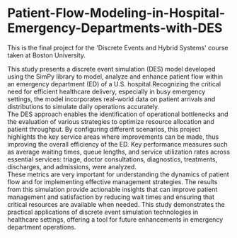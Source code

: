# Patient-Flow-Modeling-in-Hospital-Emergency-Departments-with-DES
This is the final project for the 'Discrete Events and Hybrid Systems' course taken at Boston University.

This study presents a discrete event simulation (DES) model developed using the SimPy library to model, analyze and enhance patient flow within an emergency department (ED) of a U.S. hospital.Recognizing the critical need for efficient healthcare delivery, especially in busy emergency settings, the model incorporates real-world data on patient arrivals and distributions to simulate daily operations accurately.    
The DES approach enables the identification of operational bottlenecks and the evaluation of various strategies to optimize resource allocation and patient throughput. By configuring different scenarios, this project highlights the key service areas where improvements can be made, thus improving the overall efficiency of the ED.
Key performance measures such as average waiting times, queue lengths, and service utilization rates across essential services: triage, doctor consultations, diagnostics, treatments, discharges, and admissions, were analyzed.   
These metrics are very important for understanding the dynamics of patient flow and for implementing effective management strategies.
The results from this simulation provide actionable insights that can improve patient management and satisfaction by reducing wait times and ensuring that critical resources are available when needed. This study demonstrates the practical applications of discrete event simulation technologies in healthcare settings, offering a tool for future enhancements in emergency department operations.


